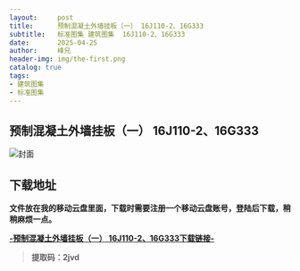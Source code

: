 ```yaml
---
layout:     post
title:      预制混凝土外墙挂板（一） 16J110-2、16G333
subtitle:   标准图集 建筑图集  16J110-2、16G333
date:       2025-04-25
author:     峰兄
header-img: img/the-first.png
catalog: true
tags:
- 建筑图集
- 标准图集
---
```

## 预制混凝土外墙挂板（一） 16J110-2、16G333
![封面](https://pic1.imgdb.cn/item/6809a0ca58cb8da5c8c76982.jpg)

## 下载地址 ##
**文件放在我的移动云盘里面，下载时需要注册一个移动云盘账号，登陆后下载，稍稍麻烦一点。**  
  
[**-预制混凝土外墙挂板（一） 16J110-2、16G333下载链接-**](https://caiyun.139.com/m/i?105CqSBpJyPNO)

> **提取码：2jvd**

